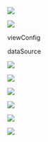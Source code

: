 ![](F:\money-blog\综合\前端页面可视化搭建1.JPG)



![](F:\money-blog\综合\前端页面可视化搭建2.JPG)



viewConfig

dataSource

![](F:\money-blog\综合\前端页面可视化搭建3.JPG)





![](F:\money-blog\综合\前端页面可视化搭建4.JPG)



![](F:\money-blog\综合\前端页面可视化搭建5.JPG)



![](F:\money-blog\综合\前端页面可视化搭建6.JPG)



![](F:\money-blog\综合\前端页面可视化搭建7.JPG)



![](F:\money-blog\综合\前端页面可视化搭建8.JPG)

